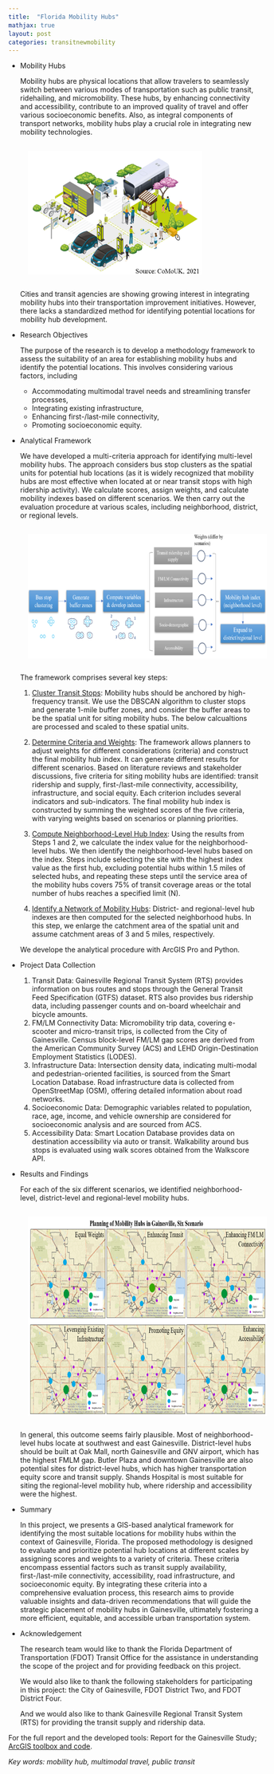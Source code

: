 ```yaml
---
title:  "Florida Mobility Hubs"
mathjax: true
layout: post
categories: transitnewmobility
---
```





- Mobility Hubs

  Mobility hubs are physical locations that allow travelers to seamlessly switch between various modes of transportation such as public transit, ridehailing, and micromobility. These hubs, by enhancing connectivity and accessibility, contribute to an improved quality of travel and offer various socioeconomic benefits. Also, as integral components of transport networks, mobility hubs play a crucial role in integrating new mobility technologies.

  <img align="center" width="350" height="250" src="https://github.com/jacobyan0/jacobyan0.github.io/raw/master/images/Mobilityhub_fig1_intro.png" style="vertical-align:middle;margin:15px 15px"/> 

  Cities and transit agencies are showing growing interest in integrating mobility hubs into their transportation improvement initiatives. However, there lacks a standardized method for identifying potential locations for mobility hub development.

  
- Research Objectives

   The purpose of the research is to develop a methodology framework to assess the suitability of an area for establishing mobility hubs and identify the potential locations. This involves considering various factors, including
  - Accommodating multimodal travel needs and streamlining transfer processes,
  - Integrating existing infrastructure,
  - Enhancing first-/last-mile connectivity,
  - Promoting socioeconomic equity.

- Analytical Framework

  We have developed a multi-criteria approach for identifying multi-level mobility hubs. The approach considers bus stop clusters as the spatial units for potential hub locations (as it is widely recognized that mobility hubs are most effective when located at or near transit stops with high ridership activity). We calculate scores, assign weights, and calculate mobility indexes based on different scenarios. We then carry out the evaluation procedure at various scales, including neighborhood, district, or regional levels. 

  <img align="center" width="700" height="250" src="https://github.com/jacobyan0/jacobyan0.github.io/raw/master/images/Mobilityhub_fig2_flow.png" style="vertical-align:middle;margin:15px 15px"/> 

  The framework comprises several key steps:

  1. <u>Cluster Transit Stops</u>: Mobility hubs should be anchored by high-frequency transit. We use the DBSCAN algorithm to cluster stops and generate 1-mile buffer zones, and consider the buffer areas to be the spatial unit for siting mobility hubs. The below calcualtions are processed and scaled to these spatial units.
  
  2. <u>Determine Criteria and Weights</u>: The framework allows planners to adjust weights for different considerations (criteria) and construct the final mobility hub index. It can generate different results for different scenarios. Based on literature reviews and stakeholder discussions, five criteria for siting mobility hubs are identified: transit ridership and supply, first-/last-mile connectivity, accessibility, infrastructure, and social equity. Each criterion includes several indicators and sub-indicators. The final mobility hub index is constructed by summing the weighted scores of the five criteria, with varying weights based on scenarios or planning priorities.
  
  3. <u>Compute Neighborhood-Level Hub Index</u>: Using the results from Steps 1 and 2, we calculate the index value for the neighborhood-level hubs. We then identify the neighborhood-level hubs based on the index. Steps include selecting the site with the highest index value as the first hub, excluding potential hubs within 1.5 miles of selected hubs, and repeating these steps until the service area of the mobility hubs covers 75% of transit coverage areas or the total number of hubs reaches a specified limit (N). 
  
  4. <u>Identify a Network of Mobility Hubs</u>: District- and regional-level hub indexes are then computed for the selected neighborhood hubs. In this step, we enlarge the catchment area of the spatial unit and assume catchment areas of 3 and 5 miles, respectively.

  We develope the analytical procedure with ArcGIS Pro and Python.

- Project Data Collection
    1. Transit Data: Gainesville Regional Transit System (RTS) provides information on bus routes and stops through the General Transit Feed Specification (GTFS) dataset. RTS also provides bus ridership data, including passenger counts and on-board wheelchair and bicycle amounts.
    2. FM/LM Connectivity Data: Micromobility trip data, covering e-scooter and micro-transit trips, is collected from the City of Gainesville. Census block-level FM/LM gap scores are derived from the American Community Survey (ACS) and LEHD Origin-Destination Employment Statistics (LODES).
    3. Infrastructure Data: Intersection density data, indicating multi-modal and pedestrian-oriented facilities, is sourced from the Smart Location Database. Road infrastructure data is collected from OpenStreetMap (OSM), offering detailed information about road networks.
    4. Socioeconomic Data: Demographic variables related to population, race, age, income, and vehicle ownership are considered for socioeconomic analysis and are sourced from ACS.
    5. Accessibility Data: Smart Location Database provides data on destination accessibility via auto or transit. Walkability around bus stops is evaluated using walk scores obtained from the Walkscore API.


- Results and Findings

  For each of the six different scenarios, we identified neighborhood-level, district-level and regional-level mobility hubs.

  <img align="center" width="700" height="400" src="https://github.com/jacobyan0/jacobyan0.github.io/raw/master/images/Mobilityhub_fig3_case.png" style="vertical-align:middle;margin:15px 15px"/> 

  In general, this outcome seems fairly plausible. Most of neighborhood-level hubs locate at southwest and east Gainesville. District-level hubs should be built at Oak Mall, north Gainesville and GNV airport, which has the highest FMLM gap. Butler Plaza and downtown Gainesville are also potential sites for district-level hubs, which has higher transportation equity score and transit supply. Shands Hospital is most suitable for siting the regional-level mobility hub, where ridership and accessibility were the highest. 

  
- Summary
  
    In this project, we presents a GIS-based analytical framework for identifying the most suitable locations for mobility hubs within the context of Gainesville, Florida. The proposed methodology is designed to evaluate and prioritize potential hub locations at different scales by assigning scores and weights to a variety of criteria. These criteria encompass essential factors such as transit supply availability, first-/last-mile connectivity, accessibility, road infrastructure, and socioeconomic equity. By integrating these criteria into a comprehensive evaluation process, this research aims to provide valuable insights and data-driven recommendations that will guide the strategic placement of mobility hubs in Gainesville, ultimately fostering a more efficient, equitable, and accessible urban transportation system.


- Acknowledgement
  
  The research team would like to thank the Florida Department of Transportation (FDOT) Transit Office for the assistance in understanding the scope of the project and for providing feedback on this project.

  We would also like to thank the following stakeholders for participating in this project: the City of Gainesville, FDOT District Two, and FDOT District Four.

  And we would also like to thank Gainesville Regional Transit System (RTS) for providing the transit supply and ridership data.
  
  


For the full report and the developed tools: Report for the Gainesville Study; [ArcGIS toolbox and code](https://github.com/jacobyan0/Just-and-Green-Transportatiion-Lab).

  
*Key words: mobility hub, multimodal travel, public transit*
